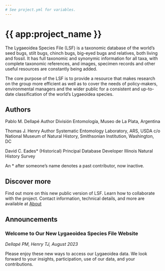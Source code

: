 ```yaml
---
# See project.yml for variables.
---
```


# {{ app:project_name }}
The Lygaeoidea Species File (LSF) is a taxonomic database of the world’s seed bugs, stilt bugs, chinch bugs, big-eyed bugs and relatives, both living and fossil. It has full taxonomic and synonymic information for all taxa, with complete taxonomic references, and images, specimen records and other useful resources are constantly being added.

The core purpose of the LSF is to provide a resource that makes research on the group more efficient as well as to cover the needs of policy-makers, environmental managers and the wider public for a consistent and up-to-date classification of the world’s Lygaeoidea species.

<autocomplete-otu class="w-80 place-content-center" placeholder="Search by taxon name"/>

## Authors
Pablo M. Dellapé	Author	División Entomología, Museo de La Plata, Argentina	

Thomas J. Henry	Author	Systematic Entomology Laboratory, ARS, USDA c/o National Museum of Natural History, Smithsonian Institution, Washington, DC	

David C. Eades*	(Historical) Principal Database Developer	Illinois Natural History Survey	

An * after someone’s name denotes a past contributor, now inactive.

## Discover more
Find out more on this new public version of LSF. Learn how to collaborate with the project. Contact information, technical details, and more are available at  [About](about) 


## Announcements
### Welcome to Our New Lygaeoidea Species File Website
<!--- add inline --->
_Dellapé PM, Henry TJ, August 2023_

Please enjoy these new ways to access our Lygaeoidea data. We look forward to your insights, participation, use of our data, and your contributions.
